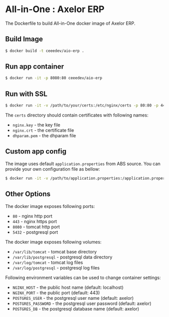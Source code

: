 # All-in-One : Axelor ERP

The Dockerfile to build All-in-One docker image of Axelor ERP.

## Build Image

```sh
$ docker build -t ceeedev/aio-erp .
```

## Run app container

```sh
$ docker run -it -p 8080:80 ceeedev/aio-erp
```

## Run with SSL

```sh
$ docker run -it -v /path/to/your/certs:/etc/nginx/certs -p 80:80 -p 443:443 axelor/aio-erp
```

The `certs` directory should contain certificates with following names:

* `nginx.key` - the key file
* `nginx.crt` - the certificate file
* `dhparam.pem` - the dhparam file

## Custom app config

The image uses default `application.properties` from ABS source. You can provide your own
configuration file as bellow:

```sh
$ docker run -it -v /path/to/application.properties:/application.properties -p 8080:80 axelor/aio-erp
```

## Other Options

The docker image exposes following ports:

* `80` - nginx http port
* `443` - nginx https port
* `8080` - tomcat http port
* `5432` - postgresql port

The docker image exposes following volumes:

* `/var/lib/tomcat` - tomcat base directory
* `/var/lib/postgresql` - postgresql data directory
* `/var/log/tomcat` - tomcat log files
* `/var/log/postgresql` - postgresql log files

Following environment variables can be used to change container settings:

* `NGINX_HOST` - the public host name (default: localhost)
* `NGINX_PORT` - the public port (default: 443)
* `POSTGRES_USER` - the postgresql user name (default: axelor)
* `POSTGRES_PASSWORD` - the postgresql user password (default: axelor)
* `POSTGRES_DB` - the postgresql database name (default: axelor)
